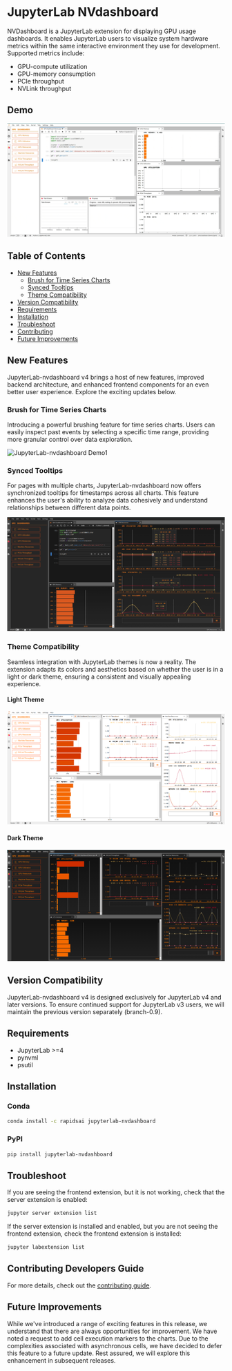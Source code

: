 # JupyterLab NVdashboard

NVDashboard is a JupyterLab extension for displaying GPU usage dashboards. It enables JupyterLab users to visualize system hardware metrics within the same interactive environment they use for development. Supported metrics include:

- GPU-compute utilization
- GPU-memory consumption
- PCIe throughput
- NVLink throughput

## Demo

![JupyterLab-nvdashboard Demo](./docs/_images/screencast1.gif)

## Table of Contents

- [New Features](#new-features)
  - [Brush for Time Series Charts](#brush-for-time-series-charts)
  - [Synced Tooltips](#synced-tooltips)
  - [Theme Compatibility](#theme-compatibility)
- [Version Compatibility](#version-compatibility)
- [Requirements](#requirements)
- [Installation](#installation)
- [Troubleshoot](#troubleshoot)
- [Contributing](#contributing-developers-guide)
- [Future Improvements](#future-improvements)

## New Features

JupyterLab-nvdashboard v4 brings a host of new features, improved backend architecture, and enhanced frontend components for an even better user experience.
Explore the exciting updates below.

### Brush for Time Series Charts

Introducing a powerful brushing feature for time series charts. Users can easily inspect past events by selecting a specific time range, providing more granular control over data exploration.

![JupyterLab-nvdashboard Demo1](./docs/_images/screencast2.gif)

### Synced Tooltips

For pages with multiple charts, JupyterLab-nvdashboard now offers synchronized tooltips for timestamps across all charts. This feature enhances the user's ability to analyze data cohesively and understand relationships between different data points.

![JupyterLab-nvdashboard Demo4](./docs/_images/screenshot3.png)

### Theme Compatibility

Seamless integration with JupyterLab themes is now a reality. The extension adapts its colors and aesthetics based on whether the user is in a light or dark theme, ensuring a consistent and visually appealing experience.

#### Light Theme

![JupyterLab-nvdashboard Demo3](./docs/_images/screenshot2.png)

#### Dark Theme

![JupyterLab-nvdashboard Demo2](./docs/_images/screenshot1.png)

## Version Compatibility

JupyterLab-nvdashboard v4 is designed exclusively for JupyterLab v4 and later versions. To ensure continued support for JupyterLab v3 users, we will maintain the previous version separately (branch-0.9).

## Requirements

- JupyterLab >=4
- pynvml
- psutil

## Installation

### Conda

```bash
conda install -c rapidsai jupyterlab-nvdashboard
```

### PyPI

```bash
pip install jupyterlab-nvdashboard
```

## Troubleshoot

If you are seeing the frontend extension, but it is not working, check
that the server extension is enabled:

```bash
jupyter server extension list
```

If the server extension is installed and enabled, but you are not seeing
the frontend extension, check the frontend extension is installed:

```bash
jupyter labextension list
```

## Contributing Developers Guide

For more details, check out the [contributing guide](./CONTRIBUTING.md).

## Future Improvements

While we've introduced a range of exciting features in this release, we understand that there are always opportunities for improvement. We have noted a request to add cell execution markers to the charts. Due to the complexities associated with asynchronous cells, we have decided to defer this feature to a future update. Rest assured, we will explore this enhancement in subsequent releases.
